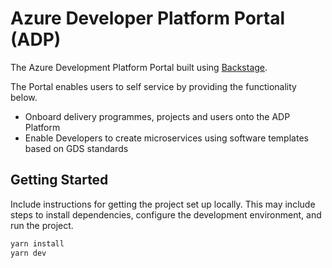 # Azure Developer Platform Portal (ADP)

The Azure Development Platform Portal built using [Backstage](https://backstage.io/).

The Portal enables users to self service by providing the functionality below.

- Onboard delivery programmes, projects and users onto the ADP Platform
- Enable Developers to create microservices using software templates based on GDS standards

## Getting Started

Include instructions for getting the project set up locally. This may include steps to install dependencies, configure the development environment, and run the project.

```sh
yarn install
yarn dev
```
